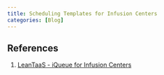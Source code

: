 ```yaml
---
title: Scheduling Templates for Infusion Centers
categories: [Blog]
---
```


## References
1. [LeanTaaS - iQueue for Infusion Centers](https://leantaas.com/products/infusion-centers/)


